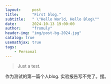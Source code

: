 ```yaml
---
layout:     post
title:      "First blog."
subtitle:   " \"Hello World, Hello Blog\""
date:       2024-10-13 19:00:00
author:     "fromuly"
header-img: "img/post-bg-2024.jpg"
catalog: true
usemathjax: true
tags:
    - Personal
---
```


> Just a test.

作为测试的第一篇个人blog. 实验报告写不完了。摆。